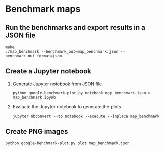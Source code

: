 # Benchmark maps


## Run the benchmarks and export results in a JSON file

   ```
   make
   ./map_benchmark --benchmark_out=map_benchmark.json --benchmark_out_format=json
   ```

## Create a Jupyter notebook

1. Generate Jupyter notebook from JSON file

    ```
    python google-benchmark-plot.py notebook map_benchmark.json > map_benchmark.ipynb
    ```

1. Evaluate the Jupyter notebook to generate the plots 

    ```
    jupyter nbconvert --to notebook --execute --inplace map_benchmark
    ```

## Create PNG images

```
python google-benchmark-plot.py plot map_benchmark.json
```
